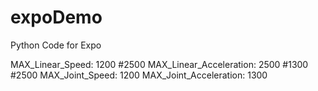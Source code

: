 # expoDemo
 Python Code for Expo

 MAX_Linear_Speed: 1200 #2500
 MAX_Linear_Acceleration: 2500 #1300 #2500
 MAX_Joint_Speed: 1200
 MAX_Joint_Acceleration: 1300
